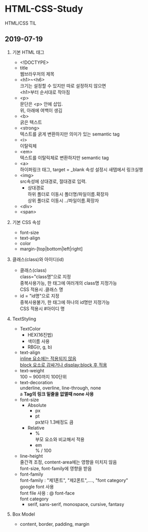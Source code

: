 # HTML-CSS-Study

HTML/CSS TIL

## 2019-07-19

1. 기본 HTML 태그
   - \<!DOCTYPE>
   - title <br>
     웹브라우저의 제목
   - \<h1>~\<h6> <br>
     크기는 설정할 수 있지만 따로 설정하지 않으면 <br>
     \<h1>부터 순서대로 작아짐
   - \<p> <br>
     문단은 \<p> 안에 삽입. <br>
     위, 아래에 여백이 생김
   - \<b> <br>
     굵은 텍스트
   - \<strong> <br>
     텍스트를 굵게 변환하지만 의미가 있는 semantic tag
   - \<i> <br>
     이탈릭체
   - \<em> <br>
     텍스트를 이탈릭체로 변환하지만 semantic tag
   - \<a> <br>
     하이퍼링크 태그, target = \_blank 속성 설정시 새탭에서 링크실행
   - \<img> <br>
     src속성에 상대경로, 절대경로 입력. <br>
     - 상대경로 <br>
       하위 폴더로 이동시 폴더명/파일이름.확장자 <br>
       상위 폴더로 이동시 ../파일이름.확장자
   - \<div>
   - \<span>
2. 기본 CSS 속성

   - font-size
   - text-align
   - color
   - margin-[top|bottom|left|right]

3. 클래스(class)와 아이디(id)

   - 클래스(class) <br>
     class="class명"으로 지정 <br>
     중복사용가능, 한 태그에 여러개의 class명 지정가능 <br>
     CSS 적용시 .클래스 명 <br>
   - id = "id명"으로 지정 <br>
     중복사용불가, 한 태그에 하나의 id명만 지정가능 <br>
     CSS 적용시 #아이디 명

4. TextStyling

   - TextColor
     - HEX(16진법)
     - 색이름 사용
     - RBG(r, g, b)
   - text-align <br>
     <U>inline 요소에는 적용되지 않음</U> <br>
     <u>block 요소로 감싸거나 display:block 후 적용</u>
   - text-weight <br>
     100 ~ 900까지 100단위
   - text-decoration <br>
     underline, overline, line-through, none <br>
     a **Tag의 링크 밑줄을 없앨때 none 사용**
   - font-size
     - Absolute
       - px <br>
       - pt <br>
         px보다 1.3배정도 큼
     - Relative
       - % <br>
         부모 요소와 비교해서 적용
       - em <br>
         % / 100
   - line-height <br>
     줄간격 조정, content-area에는 영향을 미치지 않음 <br>
     font-size, font-family에 영향을 받음
   - font-family <br>
     font-family : "제1폰트", "제2폰트",...., "font category" <br>
     google font 사용 <br>
     font file 사용 : @ font-face <br>
     font category
     - serif, sans-serif, monospace, cursive, fantasy

5. Box Model
   - content, border, padding, margin
